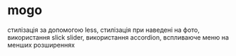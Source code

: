 # mogo

стилізація за допомогою less,
стилізація при наведені на фото,
використання slick slider,
використання accordion,
вспливаюче меню на менших розширеннях
